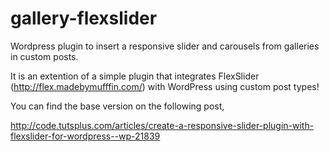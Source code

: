 # gallery-flexslider
Wordpress plugin to insert a responsive slider and carousels from galleries in custom posts. 

It is an extention of a simple plugin that integrates FlexSlider (http://flex.madebymufffin.com/) with WordPress using custom post types! 

You can find the base version on the following post, 

http://code.tutsplus.com/articles/create-a-responsive-slider-plugin-with-flexslider-for-wordpress--wp-21839
